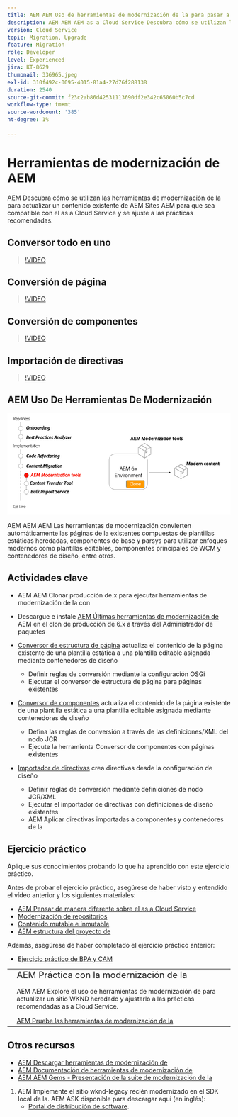 ```yaml
---
title: AEM AEM Uso de herramientas de modernización de la para pasar a la as a Cloud Service
description: AEM AEM AEM as a Cloud Service Descubra cómo se utilizan las herramientas de modernización de la para actualizar un proyecto y contenido existente para que sea compatible con la.
version: Cloud Service
topic: Migration, Upgrade
feature: Migration
role: Developer
level: Experienced
jira: KT-8629
thumbnail: 336965.jpeg
exl-id: 310f492c-0095-4015-81a4-27d76f288138
duration: 2540
source-git-commit: f23c2ab86d42531113690df2e342c65060b5c7cd
workflow-type: tm+mt
source-wordcount: '385'
ht-degree: 1%

---
```



# Herramientas de modernización de AEM

AEM Descubra cómo se utilizan las herramientas de modernización de la para actualizar un contenido existente de AEM Sites AEM para que sea compatible con el as a Cloud Service y se ajuste a las prácticas recomendadas.

## Conversor todo en uno

>[!VIDEO](https://video.tv.adobe.com/v/338802?quality=12&learn=on)

## Conversión de página

>[!VIDEO](https://video.tv.adobe.com/v/338799?quality=12&learn=on)

## Conversión de componentes

>[!VIDEO](https://video.tv.adobe.com/v/338788?quality=12&learn=on)

## Importación de directivas

>[!VIDEO](https://video.tv.adobe.com/v/338797?quality=12&learn=on)

## AEM Uso De Herramientas De Modernización

![AEM Ciclo de vida de Herramientas de modernización](./assets/aem-modernization-tools.png)

AEM AEM AEM Las herramientas de modernización convierten automáticamente las páginas de la existentes compuestas de plantillas estáticas heredadas, componentes de base y parsys para utilizar enfoques modernos como plantillas editables, componentes principales de WCM y contenedores de diseño, entre otros.

## Actividades clave

+ AEM AEM Clonar producción de.x para ejecutar herramientas de modernización de la con
+ Descargue e instale [AEM Últimas herramientas de modernización de](https://github.com/adobe/aem-modernize-tools/releases/latest) AEM en el clon de producción de 6.x a través del Administrador de paquetes

+ [Conversor de estructura de página](https://opensource.adobe.com/aem-modernize-tools/pages/structure/about.html) actualiza el contenido de la página existente de una plantilla estática a una plantilla editable asignada mediante contenedores de diseño
   + Definir reglas de conversión mediante la configuración OSGi
   + Ejecutar el conversor de estructura de página para páginas existentes

+ [Conversor de componentes](https://opensource.adobe.com/aem-modernize-tools/pages/component/about.html) actualiza el contenido de la página existente de una plantilla estática a una plantilla editable asignada mediante contenedores de diseño
   + Defina las reglas de conversión a través de las definiciones/XML del nodo JCR
   + Ejecute la herramienta Conversor de componentes con páginas existentes

+ [Importador de directivas](https://opensource.adobe.com/aem-modernize-tools/pages/policy/about.html) crea directivas desde la configuración de diseño
   + Definir reglas de conversión mediante definiciones de nodo JCR/XML
   + Ejecutar el importador de directivas con definiciones de diseño existentes
   + AEM Aplicar directivas importadas a componentes y contenedores de la

## Ejercicio práctico

Aplique sus conocimientos probando lo que ha aprendido con este ejercicio práctico.

Antes de probar el ejercicio práctico, asegúrese de haber visto y entendido el vídeo anterior y los siguientes materiales:

+ [AEM Pensar de manera diferente sobre el as a Cloud Service](./introduction.md)
+ [Modernización de repositorios](./repository-modernization.md)
+ [Contenido mutable e inmutable](../../developing/basics/mutable-immutable.md)
+ [AEM estructura del proyecto de](https://experienceleague.adobe.com/docs/experience-manager-cloud-service/implementing/developing/aem-project-content-package-structure.html?lang=es)

Además, asegúrese de haber completado el ejercicio práctico anterior:

+ [Ejercicio práctico de BPA y CAM](./bpa-and-cam.md#hands-on-exercise)

<table style="border-width:0">
    <tr>
        <td style="width:150px">
            <a  rel="noreferrer"
                target="_blank"
                href="https://github.com/adobe/aem-cloud-engineering-video-series-exercises/tree/session2-migration#bootcamp---session-2-migration-methodology"><img alt="Repositorio de GitHub de ejercicios prácticos" src="./assets/github.png"/>
            </a>        
        </td>
        <td style="width:100%;margin-bottom:1rem;">
            <div style="font-size:1.25rem;font-weight:400;">AEM Práctica con la modernización de la</div>
            <p style="margin:1rem 0">
                AEM AEM Explore el uso de herramientas de modernización de para actualizar un sitio WKND heredado y ajustarlo a las prácticas recomendadas as a Cloud Service.
            </p>
            <a  rel="noreferrer"
                target="_blank"
                href="https://github.com/adobe/aem-cloud-engineering-video-series-exercises/tree/session2-migration#bootcamp---session-2-migration-methodology" class="spectrum-Button spectrum-Button--primary spectrum-Button--sizeM">
                <span class="spectrum-Button-label has-no-wrap has-text-weight-bold">AEM Pruebe las herramientas de modernización de la</span>
            </a>
        </td>
    </tr>
</table>

## Otros recursos

+ [AEM Descargar herramientas de modernización de](https://github.com/adobe/aem-modernize-tools/releases/latest)
+ [AEM Documentación de herramientas de modernización de](https://opensource.adobe.com/aem-modernize-tools/)
+ [AEM AEM Gems - Presentación de la suite de modernización de la](https://helpx.adobe.com/experience-manager/kt/eseminars/gems/Introducing-the-AEM-Modernization-Suite.html)

1. AEM Implemente el sitio wknd-legacy recién modernizado en el SDK local de la. AEM ASK disponible para descargar aquí (en inglés):
   + [Portal de distribución de software](https://experience.adobe.com/#/downloads/content/software-distribution/en/general.html).
